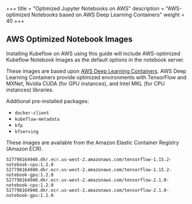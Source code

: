 +++
title = "Optimized Jupyter Notebooks on AWS"
description = "AWS-optimized Notebooks based on AWS Deep Learning Containers"
weight = 40
+++

## AWS Optimized Notebook Images

Installing Kubeflow on AWS using this guide will include AWS-optimized Kubeflow Notebook Images as the default options in the notebook server.

These images are based upon [AWS Deep Learning Containers](https://docs.aws.amazon.com/deep-learning-containers/latest/devguide/what-is-dlc.html). AWS Deep Learning Containers provide optimized environments with TensorFlow and MXNet, Nvidia CUDA (for GPU instances), and Intel MKL (for CPU instances) libraries.

Additional pre-installed packages:
- `docker-client`
- `kubeflow-metadata`
- `kfp`
- `kfserving`

These images are available from the Amazon Elastic Container Registry (Amazon ECR).

```
527798164940.dkr.ecr.us-west-2.amazonaws.com/tensorflow-1.15.2-notebook-cpu:1.2.0
527798164940.dkr.ecr.us-west-2.amazonaws.com/tensorflow-1.15.2-notebook-gpu:1.2.0
527798164940.dkr.ecr.us-west-2.amazonaws.com/tensorflow-2.1.0-notebook-cpu:1.2.0
527798164940.dkr.ecr.us-west-2.amazonaws.com/tensorflow-2.1.0-notebook-gpu:1.2.0
```